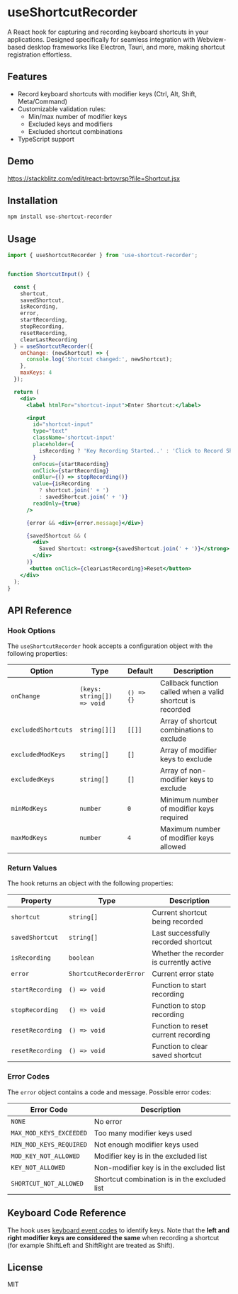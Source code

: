 # useShortcutRecorder

A React hook for capturing and recording keyboard shortcuts in your applications. Designed specifically for seamless integration with Webview-based desktop frameworks like Electron, Tauri, and more, making shortcut registration effortless.

## Features

- Record keyboard shortcuts with modifier keys (Ctrl, Alt, Shift, Meta/Command)
- Customizable validation rules:
  - Min/max number of modifier keys
  - Excluded keys and modifiers
  - Excluded shortcut combinations
- TypeScript support 

## Demo

https://stackblitz.com/edit/react-brtovrsp?file=Shortcut.jsx

## Installation

```bash
npm install use-shortcut-recorder
```

## Usage

```jsx
import { useShortcutRecorder } from 'use-shortcut-recorder';


function ShortcutInput() {

  const {
    shortcut,
    savedShortcut,
    isRecording,
    error,
    startRecording,
    stopRecording,
    resetRecording,
    clearLastRecording
  } = useShortcutRecorder({
    onChange: (newShortcut) => {
      console.log('Shortcut changed:', newShortcut);
    },
    maxKeys: 4
  });

  return (
    <div>
      <label htmlFor="shortcut-input">Enter Shortcut:</label>

      <input
        id="shortcut-input"
        type="text"
        className='shortcut-input'
        placeholder={
          isRecording ? 'Key Recording Started..' : 'Click to Record Shortcut..'
        }
        onFocus={startRecording}
        onClick={startRecording}
        onBlur={() => stopRecording()}
        value={isRecording 
          ? shortcut.join(' + ') 
          : savedShortcut.join(' + ')}
        readOnly={true}
      />

      {error && <div>{error.message}</div>}

      {savedShortcut && (
        <div>
          Saved Shortcut: <strong>{savedShortcut.join(' + ')}</strong>
        </div>
      )}
       <button onClick={clearLastRecording}>Reset</button>
    </div>
  );
}

```

## API Reference

### Hook Options

The `useShortcutRecorder` hook accepts a configuration object with the following properties:

| Option | Type | Default | Description |
|--------|------|---------|-------------|
| `onChange` | `(keys: string[]) => void` | `() => {}` | Callback function called when a valid shortcut is recorded |
| `excludedShortcuts` | `string[][]` | `[[]]` | Array of shortcut combinations to exclude |
| `excludedModKeys` | `string[]` | `[]` | Array of modifier keys to exclude |
| `excludedKeys` | `string[]` | `[]` | Array of non-modifier keys to exclude |
| `minModKeys` | `number` | `0` | Minimum number of modifier keys required |
| `maxModKeys` | `number` | `4` | Maximum number of modifier keys allowed |

### Return Values

The hook returns an object with the following properties:

| Property | Type | Description |
|----------|------|-------------|
| `shortcut` | `string[]` | Current shortcut being recorded |
| `savedShortcut` | `string[]` | Last successfully recorded shortcut |
| `isRecording` | `boolean` | Whether the recorder is currently active |
| `error` | `ShortcutRecorderError` | Current error state |
| `startRecording` | `() => void` | Function to start recording |
| `stopRecording` | `() => void` | Function to stop recording |
| `resetRecording` | `() => void` | Function to reset current recording |
| `resetRecording` | `() => void` | Function to clear saved shortcut |

### Error Codes

The `error` object contains a code and message. Possible error codes:

| Error Code | Description |
|------------|-------------|
| `NONE` | No error |
| `MAX_MOD_KEYS_EXCEEDED` | Too many modifier keys used |
| `MIN_MOD_KEYS_REQUIRED` | Not enough modifier keys used |
| `MOD_KEY_NOT_ALLOWED` | Modifier key is in the excluded list |
| `KEY_NOT_ALLOWED` | Non-modifier key is in the excluded list |
| `SHORTCUT_NOT_ALLOWED` | Shortcut combination is in the excluded list |


## Keyboard Code Reference

The hook uses [keyboard event codes](https://www.toptal.com/developers/keycode/table) to identify keys. Note that the **left and right modifier keys  are considered the same** when recording a shortcut (for example ShiftLeft and ShiftRight are treated as Shift).


## License

MIT